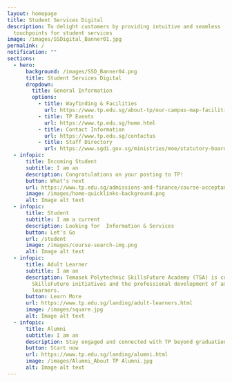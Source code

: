 ```yaml
---
layout: homepage
title: Student Services Digital
description: To delight customers by providing intuitive and seamless
  touchpoints for student services
image: /images/SSDigital_Banner01.jpg
permalink: /
notification: ""
sections:
  - hero:
      background: /images/SSD_Banner04.png
      title: Student Services Digital
      dropdown:
        title: General Information
        options:
          - title: Wayfinding & Facilities
            url: https://www.tp.edu.sg/about-tp/our-campus-map-facilities.html
          - title: TP Events
            url: https://www.tp.edu.sg/home.html
          - title: Contact Information
            url: https://www.tp.edu.sg/contactus
          - title: Staff Directory
            url: https://www.sgdi.gov.sg/ministries/moe/statutory-boards/tp
  - infopic:
      title: Incoming Student
      subtitle: I am an
      description: Congratulations on your posting to TP!
      button: What's next
      url: https://www.tp.edu.sg/admissions-and-finance/course-acceptance-enrolment.html
      image: /images/home-quicklinks-background.png
      alt: Image alt text
  - infopic:
      title: Student
      subtitle: I am a current
      description: Looking for  Information & Services
      button: Let's Go
      url: /student
      image: /images/course-search-img.png
      alt: Image alt text
  - infopic:
      title: Adult Learner
      subtitle: I am an
      description: Temasek Polytechnic SkillsFuture Academy (TSA) is committed to
        SkillsFuture initiatives and the professional development of adult
        learners.
      button: Learn More
      url: https://www.tp.edu.sg/landing/adult-learners.html
      image: /images/square.jpg
      alt: Image alt text
  - infopic:
      title: Alumni
      subtitle: I am an
      description: Stay engaged and connected with TP beyond graduation
      button: Start now
      url: https://www.tp.edu.sg/landing/alumni.html
      image: /images/Alumni_About TP Alumni.jpg
      alt: Image alt text
---
```

